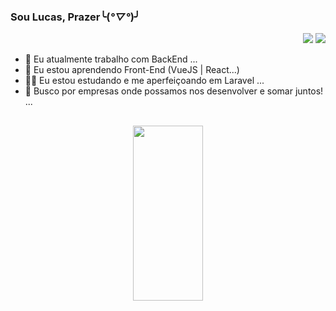 ### Sou Lucas, Prazer╰(*°▽°*)╯
<div align="right">
  <a href = "mailto:lucasmartinsde@gmail.com"><img src="https://img.shields.io/badge/-Gmail-%23333?style=for-the-badge&logo=gmail&logoColor=white" target="_blank"></a>
  <a href="https://www.linkedin.com/in/lucas-martins-4a4b55190/" target="_blank"><img src="https://img.shields.io/badge/-LinkedIn-%230077B5?style=for-the-badge&logo=linkedin&logoColor=white" target="_blank"></a> 
</div>
 
  


- 🔭 Eu atualmente trabalho com BackEnd ...
- 🌱 Eu estou aprendendo Front-End (VueJS | React...)
- 🐱‍💻 Eu estou estudando e me aperfeiçoando em Laravel ...
- 👯 Busco por empresas onde possamos nos desenvolver e somar juntos! ...

##
<div align="center">
  <a href="https://github.com/htmlucas">
  <img width="47%" height="280em" src="https://github-readme-stats.vercel.app/api/top-langs/?username=htmlucas&layout=compact&langs_count=7&theme=onedark"/>
</div>

  ##
 
 

